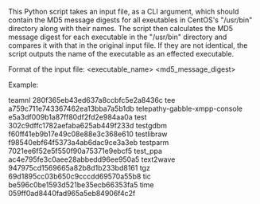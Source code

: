 This Python script takes an input file, as a CLI argument, which should contain the MD5 message digests for all exeutables in CentOS's "/usr/bin" directory along with their names. The script then calculates the MD5 message digest for each executable in the "/usr/bin" directory and compares it with that in the original input file. If they are not identical, the script outputs the name of the executable as an effected executable. 

Format of the input file:
<executable_name> <md5_message_digest>


Example:

teamnl 280f365eb43ed637a8ccbfc5e2a8436c
tee a759c711e743367462ea13bba7a5b1db
telepathy-gabble-xmpp-console e5a3df009b1a87ff80df2fd2e984aa0a
test 302c9dffc1782aefaba625ab449f233d
testgdbm f60ff41eb9b17e49c08e88e3c368e610
testlibraw f98540ebf64f5373a4ab6dac9ce3a3eb
testparm 7021ee6f52e5f550f90a75371e9ebcf5
test_ppa ac4e795fe3c0aee28abbedd96ee950a5
text2wave 947975cd1569665a82b8d1b233bd8161
tgz 69d1895cc03b650c9cccdd69570a55b8
tic be596c0be1593d521be35ecb66353fa5
time 059ff0ad8440fad965a5eb84906f4c2f
